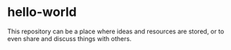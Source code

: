 # hello-world
This repository can be a place where ideas and resources are stored, or to even share and discuss things with others.
